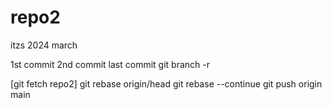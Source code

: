 # repo2
itzs 2024 march

1st commit
2nd commit
last commit
git branch -r

[git fetch repo2]
git rebase origin/head
git rebase --continue
git push origin main <branch-name>
